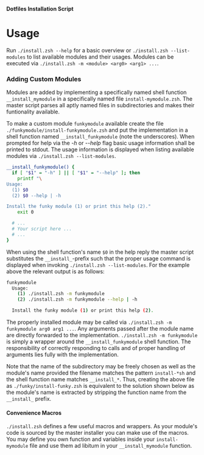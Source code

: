 **Dotfiles Installation Script**

# Usage

Run `./install.zsh --help` for a basic overview or
`./install.zsh --list-modules` to list available modules and their usages.
Modules can be executed via `./install.zsh -m <module> <arg0> <arg1> ...`.

### Adding Custom Modules

Modules are added by implementing a specifically named shell function
`__install_mymodule` in a specifically named file `install-mymodule.zsh`. The
master script parses all aptly named files in subdirectories and makes their
funtionality available.

To make a custom module `funkymodule` available create the file
`./funkymodule/install-funkymodule.zsh` and put the implementation in a shell
function named `__install_funkymodule` (note the underscores). When prompted for
help via the *-h* or *--help* flag basic usage information shall be printed to
stdout. The usage information is displayed when listing available modules via
`./install.zsh --list-modules`.

```sh
__install_funkymodule() {
  if [ "$1" = "-h" ] || [ "$1" = "--help" ]; then
    printf "\
Usage:
  (1) $0
  (2) $0 --help | -h

Install the funky module (1) or print this help (2)."
    exit 0

  # ...
  # Your script here ...
  # ...
}
```

When using the shell function's name `$0` in the help reply the master script
substitutes the `__install_`-prefix such that the proper usage command is
displayed when invoking `./install.zsh --list-modules`. For the example above
the relevant output is as follows:

```sh
funkymodule
  Usage:
    (1) ./install.zsh -m funkymodule
    (2) ./install.zsh -m funkymodule --help | -h

  Install the funky module (1) or print this help (2).
```

The properly installed module may be called via
`./install.zsh -m funkymodule arg0 arg1 ...`. Any arguments passed after the
module name are directly forwarded to the implementation. `./install.zsh -m funkymodule`
is simply a wrapper around the `__install_funkymodule` shell function. The
responsibility of correctly responding to calls and of proper handling of arguments
lies fully with the implementation.

Note that the name of the subdirectory may be freely chosen as well as the
module's name provided the filename matches the pattern `install-*sh` and the
shell function name matches `__install_*`. Thus, creating the above file as
`./funky/install-funky.zsh` is equivalent to the solution shown below as the
module's name is extracted by stripping the function name from the `__install_`
prefix.

#### Convenience Macros

`./install.zsh` defines a few useful macros and wrappers. As your module's code
is sourced by the master installer you can make use of the macros. You may
define you own function and variables inside your `install-mymodule` file and
use them ad libitum in your `__install_mymodule` function.


